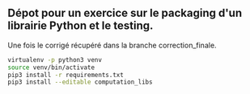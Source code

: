 ## Dépot pour un exercice sur le packaging d'un librairie Python et le testing.

Une fois le corrigé récupéré dans la branche correction_finale.

```bash
virtualenv -p python3 venv
source venv/bin/activate
pip3 install -r requirements.txt
pip3 install --editable computation_libs
```